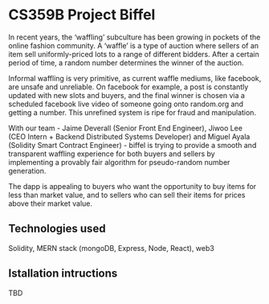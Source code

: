 # CS359B Project Biffel

In recent years, the ‘waffling’ subculture has been growing in pockets of the online fashion community. A ‘waffle’ is a type of auction where sellers of an item sell uniformly-priced lots to a range of different bidders. After a certain period of time, a random number determines the winner of the auction. 

Informal waffling is very primitive, as current waffle mediums, like facebook, are unsafe and unreliable. On facebook for example, a post is constantly updated with new slots and buyers, and the final winner is chosen via a scheduled facebook live video of someone going onto random.org and getting a number. This unrefined system is ripe for fraud and manipulation.

With our team - Jaime Deverall (Senior Front End Engineer), Jiwoo Lee (CEO Intern + Backend Distributed Systems Developer) and Miguel Ayala (Solidity Smart Contract Engineer) - biffel is trying to provide a smooth and transparent waffling experience for both buyers and sellers by implementing a provably fair algorithm for pseudo-random number generation.

The dapp is appealing to buyers who want the opportunity to buy items for less than market value, and to sellers who can sell their items for prices above their market value.

## Technologies used

Solidity, MERN stack (mongoDB, Express, Node, React), web3

## Istallation intructions

TBD